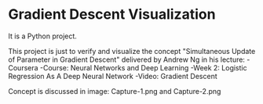 # Gradient Descent Visualization
It is a Python project.

This project is just to verify and visualize the concept "Simultaneous Update of Parameter in Gradient Descent" delivered by Andrew Ng in his lecture:
-Coursera
-Course: Neural Networks and Deep Learning
-Week 2: Logistic Regression As A Deep Neural Network
-Video: Gradient Descent

Concept is discussed in image: Capture-1.png and Capture-2.png